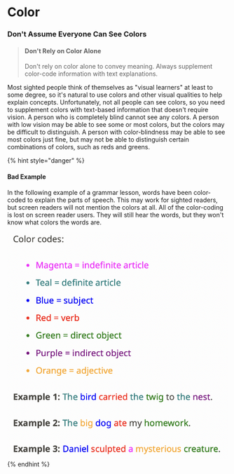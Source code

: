 # Color

### Don't Assume Everyone Can See Colors

> #### Don't Rely on Color Alone
>
> Don't rely on color alone to convey meaning. Always supplement color-code information with text explanations.

Most sighted people think of themselves as "visual learners" at least to some degree, so it's natural to use colors and other visual qualities to help explain concepts. Unfortunately, not all people can see colors, so you need to supplement colors with text-based information that doesn't require vision. A person who is completely blind cannot see any colors. A person with low vision may be able to see some or most colors, but the colors may be difficult to distinguish. A person with color-blindness may be able to see most colors just fine, but may not be able to distinguish certain combinations of colors, such as reds and greens.

{% hint style="danger" %}
#### Bad Example

In the following example of a grammar lesson, words have been color-coded to explain the parts of speech. This may work for sighted readers, but screen readers will not mention the colors at all. All of the color-coding is lost on screen reader users. They will still hear the words, but they won't know what colors the words are.

![Color codes:  Magenta = indefinite article Teal = definite article Blue = subject Red = verb Green = direct object Purple = indirect object Orange = adjective Example 1: The bird carried the twig to the nest.  Example 2: The big dog ate my homework.  Example 3: Daniel sculpted a mysterious creature.](../.gitbook/assets/image.png)
{% endhint %}
